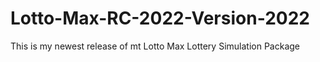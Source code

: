 # Lotto-Max-RC-2022-Version-2022
This is my newest release of mt Lotto Max Lottery Simulation Package

